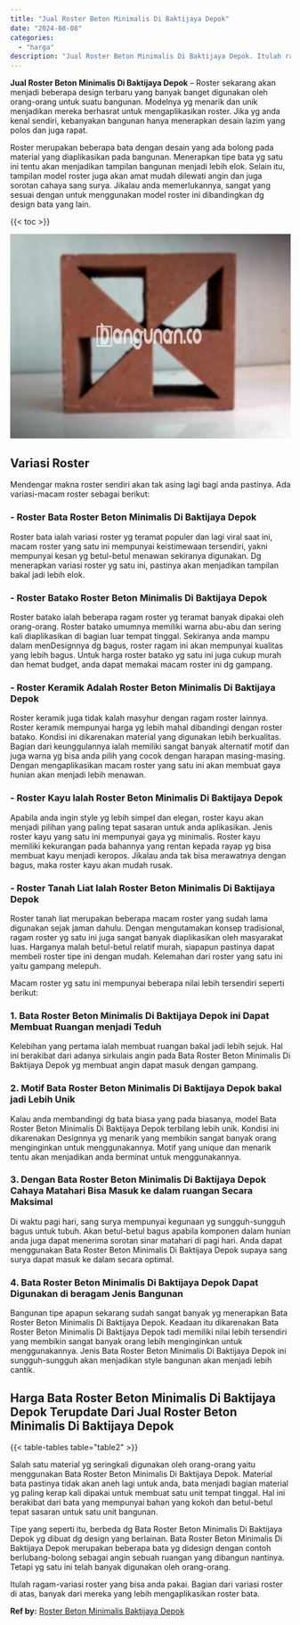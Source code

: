 ```yaml
---
title: "Jual Roster Beton Minimalis Di Baktijaya Depok"
date: "2024-08-08"
categories: 
  - "harga"
description: "Jual Roster Beton Minimalis Di Baktijaya Depok. Itulah ragam-variasi roster yang bisa anda pakai. Bagian dari variasi roster di atas, banyak dari mereka yang..."
---
```


**Jual Roster Beton Minimalis Di Baktijaya Depok** – Roster sekarang akan menjadi beberapa design terbaru yang banyak banget digunakan oleh orang-orang untuk suatu bangunan. Modelnya yg menarik dan unik menjadikan mereka berhasrat untuk mengaplikasikan roster. Jika yg anda kenal sendiri, kebanyakan bangunan hanya menerapkan desain lazim yang polos dan juga rapat.

Roster merupakan beberapa bata dengan desain yang ada bolong pada material yang diaplikasikan pada bangunan. Menerapkan tipe bata yg satu ini tentu akan menjadikan tampilan bangunan menjadi lebih elok. Selain itu, tampilan model roster juga akan amat mudah dilewati angin dan juga sorotan cahaya sang surya. Jikalau anda memerlukannya, sangat yang sesuai dengan untuk menggunakan model roster ini dibandingkan dg design bata yang lain.

{{< toc >}}

![Jual Roster Beton Minimalis Di Baktijaya Depok](/images/bata-roster-minimalis-28.png)

## Variasi Roster

Mendengar makna roster sendiri akan tak asing lagi bagi anda pastinya. Ada variasi-macam roster sebagai berikut:

### \- Roster Bata Roster Beton Minimalis Di Baktijaya Depok

Roster bata ialah variasi roster yg teramat populer dan lagi viral saat ini, macam roster yang satu ini mempunyai keistimewaan tersendiri, yakni mempunyai kesan yg betul-betul menawan sekiranya digunakan. Dg menerapkan variasi roster yg satu ini, pastinya akan menjadikan tampilan bakal jadi lebih elok.

### \- Roster Batako Roster Beton Minimalis Di Baktijaya Depok

Roster batako ialah beberapa ragam roster yg teramat banyak dipakai oleh orang-orang. Roster batako umumnya memiliki warna abu-abu dan sering kali diaplikasikan di bagian luar tempat tinggal. Sekiranya anda mampu dalam menDesignnya dg bagus, roster ragam ini akan mempunyai kualitas yang lebih bagus. Untuk harga roster batako yg satu ini juga cukup murah dan hemat budget, anda dapat memakai macam roster ini dg gampang.

### \- Roster Keramik Adalah Roster Beton Minimalis Di Baktijaya Depok

Roster keramik juga tidak kalah masyhur dengan ragam roster lainnya. Roster keramik mempunyai harga yg lebih mahal dibandingi dengan roster batako. Kondisi ini dikarenakan material yang digunakan lebih berkualitas. Bagian dari keunggulannya ialah memiliki sangat banyak alternatif motif dan juga warna yg bisa anda pilih yang cocok dengan harapan masing-masing. Dengan mengaplikasikan macam roster yang satu ini akan membuat gaya hunian akan menjadi lebih menawan.

### \- Roster Kayu Ialah Roster Beton Minimalis Di Baktijaya Depok

Apabila anda ingin style yg lebih simpel dan elegan, roster kayu akan menjadi pilihan yang paling tepat sasaran untuk anda aplikasikan. Jenis roster kayu yang satu ini mempunyai gaya yg minimalis. Roster kayu memiliki kekurangan pada bahannya yang rentan kepada rayap yg bisa membuat kayu menjadi keropos. Jikalau anda tak bisa merawatnya dengan bagus, maka roster kayu akan mudah rusak.

### \- Roster Tanah Liat Ialah Roster Beton Minimalis Di Baktijaya Depok

Roster tanah liat merupakan beberapa macam roster yang sudah lama digunakan sejak jaman dahulu. Dengan mengutamakan konsep tradisional, ragam roster yg satu ini juga sangat banyak diaplikasikan oleh masyarakat luas. Harganya malah betul-betul relatif murah, siapapun pastinya dapat membeli roster tipe ini dengan mudah. Kelemahan dari roster yang satu ini yaitu gampang melepuh.

Macam roster yg satu ini mempunyai beberapa nilai lebih tersendiri seperti berikut:

### 1\. Bata Roster Beton Minimalis Di Baktijaya Depok ini Dapat Membuat Ruangan menjadi Teduh

Kelebihan yang pertama ialah membuat ruangan bakal jadi lebih sejuk. Hal ini berakibat dari adanya sirkulais angin pada Bata Roster Beton Minimalis Di Baktijaya Depok yg membuat angin dapat masuk dengan gampang.

### 2\. Motif Bata Roster Beton Minimalis Di Baktijaya Depok bakal jadi Lebih Unik

Kalau anda membandingi dg bata biasa yang pada biasanya, model Bata Roster Beton Minimalis Di Baktijaya Depok terbilang lebih unik. Kondisi ini dikarenakan Designnya yg menarik yang membikin sangat banyak orang menginginkan untuk menggunakannya. Motif yang unique dan menarik tentu akan menjadikan anda berminat untuk menggunakannya.

### 3\. Dengan Bata Roster Beton Minimalis Di Baktijaya Depok Cahaya Matahari Bisa Masuk ke dalam ruangan Secara Maksimal

Di waktu pagi hari, sang surya mempunyai kegunaan yg sungguh-sungguh bagus untuk tubuh. Akan betul-betul bagus apabila komponen dalam hunian anda juga dapat menerima sorotan sinar matahari di pagi hari. Anda dapat menggunakan Bata Roster Beton Minimalis Di Baktijaya Depok supaya sang surya dapat masuk ke dalam secara optimal.

### 4\. Bata Roster Beton Minimalis Di Baktijaya Depok Dapat Digunakan di beragam Jenis Bangunan

Bangunan tipe apapun sekarang sudah sangat banyak yg menerapkan Bata Roster Beton Minimalis Di Baktijaya Depok. Keadaan itu dikarenakan Bata Roster Beton Minimalis Di Baktijaya Depok tadi memiliki nilai lebih tersendiri yang membikin sangat banyak orang lebih menginginkan untuk menggunakannya. Jenis Bata Roster Beton Minimalis Di Baktijaya Depok ini sungguh-sungguh akan menjadikan style bangunan akan menjadi lebih cantik.

## Harga Bata Roster Beton Minimalis Di Baktijaya Depok Terupdate Dari Jual Roster Beton Minimalis Di Baktijaya Depok

{{< table-tables table="table2" >}}

Salah satu material yg seringkali digunakan oleh orang-orang yaitu menggunakan Bata Roster Beton Minimalis Di Baktijaya Depok. Material bata pastinya tidak akan aneh lagi untuk anda, bata menjadi bagian material yg paling kerap kali dipakai untuk membuat satu unit tempat tinggal. Hal ini berakibat dari bata yang mempunyai bahan yang kokoh dan betul-betul tepat sasaran untuk satu unit bangunan.

Tipe yang seperti itu, berbeda dg Bata Roster Beton Minimalis Di Baktijaya Depok yg dibuat dg design yang berlainan. Bata Roster Beton Minimalis Di Baktijaya Depok merupakan beberapa bata yg didesign dengan contoh berlubang-bolong sebagai angin sebuah ruangan yang dibangun nantinya. Tetapi yg satu ini telah banyak digunakan oleh orang-orang.

Itulah ragam-variasi roster yang bisa anda pakai. Bagian dari variasi roster di atas, banyak dari mereka yang lebih mengaplikasikan roster bata.

**Ref by:** [Roster Beton Minimalis Baktijaya Depok](https://id.wikipedia.org/wiki/Roster)
